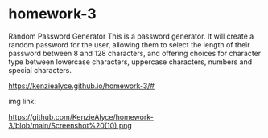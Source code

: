 # homework-3
Random Password Generator
This is a password generator. It will create a random password for the user, allowing them to select the length of their password between 8 and 128 characters, and offering choices for character type between lowercase characters, uppercase characters, numbers and special characters. 

https://kenziealyce.github.io/homework-3/#

img link:

https://github.com/KenzieAlyce/homework-3/blob/main/Screenshot%20(10).png
